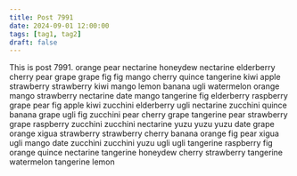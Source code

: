 ```yaml
---
title: Post 7991
date: 2024-09-01 12:00:00
tags: [tag1, tag2]
draft: false
---
```

This is post 7991.
orange
pear
nectarine
honeydew
nectarine
elderberry
cherry
pear
grape
grape
fig
fig
mango
cherry
quince
tangerine
kiwi
apple
strawberry
strawberry
kiwi
mango
lemon
banana
ugli
watermelon
orange
mango
strawberry
nectarine
date
mango
tangerine
fig
elderberry
raspberry
grape
pear
fig
apple
kiwi
zucchini
elderberry
ugli
nectarine
zucchini
quince
banana
grape
ugli
fig
zucchini
pear
cherry
grape
tangerine
pear
strawberry
grape
raspberry
zucchini
zucchini
nectarine
yuzu
yuzu
yuzu
date
grape
orange
xigua
strawberry
strawberry
cherry
banana
orange
fig
pear
xigua
ugli
mango
date
zucchini
zucchini
yuzu
ugli
ugli
tangerine
raspberry
fig
orange
quince
nectarine
tangerine
honeydew
cherry
strawberry
tangerine
watermelon
tangerine
lemon
